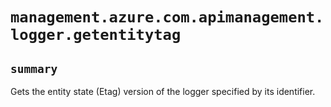 # `management.azure.com.apimanagement.logger.getentitytag`

## `summary`
Gets the entity state (Etag) version of the logger specified by its identifier.


